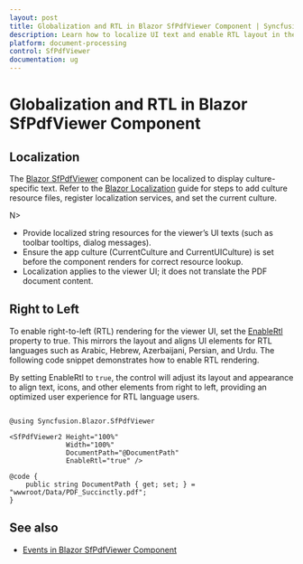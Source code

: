 ```yaml
---
layout: post
title: Globalization and RTL in Blazor SfPdfViewer Component | Syncfusion
description: Learn how to localize UI text and enable RTL layout in the Syncfusion Blazor SfPdfViewer, including culture setup and API references.
platform: document-processing
control: SfPdfViewer
documentation: ug
---
```


# Globalization and RTL in Blazor SfPdfViewer Component

## Localization

The [Blazor SfPdfViewer](https://www.syncfusion.com/pdf-viewer-sdk/blazor-pdf-viewer) component can be localized to display culture-specific text. Refer to the [Blazor Localization](https://blazor.syncfusion.com/documentation/common/localization) guide for steps to add culture resource files, register localization services, and set the current culture.

N>
* Provide localized string resources for the viewer’s UI texts (such as toolbar tooltips, dialog messages).
* Ensure the app culture (CurrentCulture and CurrentUICulture) is set before the component renders for correct resource lookup.
* Localization applies to the viewer UI; it does not translate the PDF document content.

## Right to Left

To enable right-to-left (RTL) rendering for the viewer UI, set the [EnableRtl](https://help.syncfusion.com/cr/blazor/Syncfusion.Blazor.SfPdfViewer.PdfViewerBase.html#Syncfusion_Blazor_SfPdfViewer_PdfViewerBase_EnableRtl) property to true. This mirrors the layout and aligns UI elements for RTL languages such as Arabic, Hebrew, Azerbaijani, Persian, and Urdu. The following code snippet demonstrates how to enable RTL rendering.

By setting EnableRtl to `true`, the control will adjust its layout and appearance to align text, icons, and other elements from right to left, providing an optimized user experience for RTL language users.

```cshtml

@using Syncfusion.Blazor.SfPdfViewer

<SfPdfViewer2 Height="100%"
              Width="100%"
              DocumentPath="@DocumentPath"
              EnableRtl="true" />

@code {
    public string DocumentPath { get; set; } = "wwwroot/Data/PDF_Succinctly.pdf";
}

```

## See also

* [Events in Blazor SfPdfViewer Component](./events)